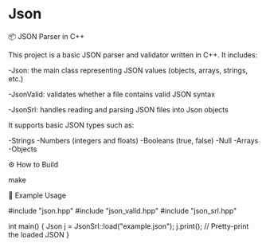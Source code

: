 # Json

📦 JSON Parser in C++

This project is a basic JSON parser and validator written in C++. It includes:

-Json: the main class representing JSON values (objects, arrays, strings, etc.)

-JsonValid: validates whether a file contains valid JSON syntax

-JsonSrl: handles reading and parsing JSON files into Json objects


 It supports basic JSON types such as:

-Strings
-Numbers (integers and floats)
-Booleans (true, false)
-Null
-Arrays
-Objects

⚙️ How to Build

make

🧪 Example Usage

#include "json.hpp"
#include "json_valid.hpp"
#include "json_srl.hpp"

int main() 
{
    Json j = JsonSrl::load("example.json");
    j.print();  // Pretty-print the loaded JSON
}
